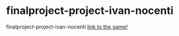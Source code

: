 # finalproject-project-ivan-nocenti
finalproject-project-ivan-nocenti 
 [link to the game!](https://sapienzainteractivegraphicscourse.github.io/finalproject-project-ivan-nocenti/ )
